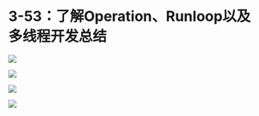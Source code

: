 # 3-53：了解Operation、Runloop以及多线程开发总结

![](https://gitlab.com/kiriha/my-public-pictures/-/raw/main/pictures/2024/06/19_21_56_3_202406192156264.png)

![](https://gitlab.com/kiriha/my-public-pictures/-/raw/main/pictures/2024/06/19_21_58_35_202406192158992.png)

![](https://gitlab.com/kiriha/my-public-pictures/-/raw/main/pictures/2024/06/19_22_1_5_202406192201734.png)

![](https://gitlab.com/kiriha/my-public-pictures/-/raw/main/pictures/2024/06/19_22_1_35_202406192201249.png)
